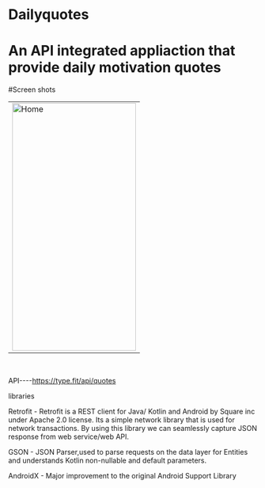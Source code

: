 # Dailyquotes

# An API integrated appliaction that provide daily motivation quotes<br>



#Screen shots


 <table>
  <tr>
    <td><img src="https://user-images.githubusercontent.com/78819932/215464561-e53dfc94-2037-4ce1-8007-b980688816e9.png" alt="Home" style="width:250px;height:500px;"></td>
     
   
  </tr>
  
</table><br>


API----https://type.fit/api/quotes<br>

libraries<br>

Retrofit - Retrofit is a REST client for Java/ Kotlin and Android by Square inc under Apache 2.0 license. Its a simple network library that is used for network transactions. By using this library we can seamlessly capture JSON response from web service/web API.<br>

GSON - JSON Parser,used to parse requests on the data layer for Entities and understands Kotlin non-nullable and default parameters.<br>

AndroidX - Major improvement to the original Android Support Library




